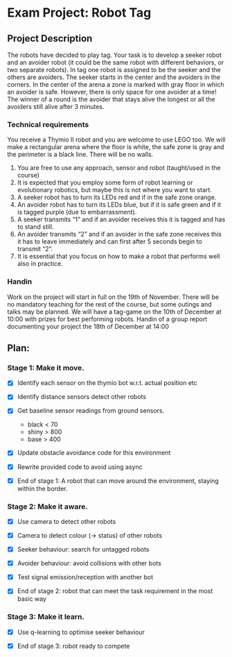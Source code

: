 # Exam Project: Robot Tag

## Project Description

The robots have decided to play tag. Your task is to develop a seeker robot and an
avoider robot (it could be the same robot with different behaviors, or two separate
robots). In tag one robot is assigned to be the seeker and the others are avoiders.
The seeker starts in the center and the avoiders in the corners. In the center of the
arena a zone is marked with gray floor in which an avoider is safe. However, there
is only space for one avoider at a time! The winner of a round is the avoider that
stays alive the longest or all the avoiders still alive after 3 minutes.

### Technical requirements

You receive a Thymio II robot and you are welcome to use LEGO too. We will make
a rectangular arena where the floor is white, the safe zone is gray and the perimeter
is a black line. There will be no walls.
1. You are free to use any approach, sensor and robot (taught/used in the course)
2. It is expected that you employ some form of robot learning or evolutionary
robotics, but maybe this is not where you want to start.
3. A seeker robot has to turn its LEDs red and if in the safe zone orange.
4. An avoider robot has to turn its LEDs blue, but if it is safe green and if it is
tagged purple (due to embarrassment).
5. A seeker transmits “1” and if an avoider receives this it is tagged and has to
stand still.
6. An avoider transmits “2” and if an avoider in the safe zone receives this it has
to leave immediately and can first after 5 seconds begin to transmit “2”.
7. It is essential that you focus on how to make a robot that performs well also
in practice.

### Handin

Work on the project will start in full on the 19th of November. There will be no
mandatory teaching for the rest of the course, but some outings and talks may be
planned. We will have a tag-game on the 10th of December at 10:00 with prizes
for best performing robots. Handin of a group report documenting your project the
18th of December at 14:00


## Plan:

### Stage 1: Make it move.

- [x] Identify each sensor on the thymio bot w.r.t. actual position etc
- [x] Identify distance sensors detect other robots
- [x] Get baseline sensor readings from ground sensors.
	- black < 70
	- shiny > 800
	- base  > 400
- [x] Update obstacle avoidance code for this environment
- [x] Rewrite provided code to avoid using async

- [x] End of stage 1: A robot that can move around the environment, staying within the border.

### Stage 2: Make it aware.

- [x] Use camera to detect other robots
- [x] Camera to detect colour (-> status) of other robots
- [x] Seeker behaviour: search for untagged robots
- [x] Avoider behaviour: avoid collisions with other bots
- [x] Test signal emission/reception with another bot

- [x] End of stage 2: robot that can meet the task requirement in the most basic way

### Stage 3: Make it learn.

- [x] Use q-learning to optimise seeker behaviour

- [x] End of stage 3: robot ready to compete
